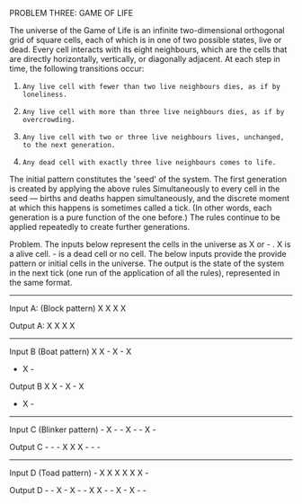 PROBLEM THREE: GAME OF LIFE
 
The universe of the Game of Life is an infinite two-dimensional orthogonal grid of square cells, each of which is in one of two possible states, live or dead. Every cell interacts with its eight neighbours, which are the cells that are directly horizontally, vertically, or diagonally adjacent. At each step in time, the following transitions occur:
1.     Any live cell with fewer than two live neighbours dies, as if by loneliness.
2.     Any live cell with more than three live neighbours dies, as if by overcrowding.
3.     Any live cell with two or three live neighbours lives, unchanged, to the next generation.
4.     Any dead cell with exactly three live neighbours comes to life.
The initial pattern constitutes the 'seed' of the system. The first generation is created by applying the above rules Simultaneously to every cell in the seed — births and deaths happen simultaneously, and the discrete moment at which this happens is sometimes called a tick. (In other words, each generation is a pure function of the one before.) The rules continue to be applied repeatedly to create further generations.
 
Problem.
The inputs below represent the cells in the universe as X or - . X is a alive cell. - is a dead cell or no cell. The below inputs provide the provide pattern or initial cells in the universe. The output is the state of the system in the next tick (one run of the application of all the rules), represented in the same format.
 
-------------------------------------------------------------------------------------------
Input A:
(Block pattern)
     X X
     X X
                                          
Output A:
     X X
     X X
 
-------------------------------------------------------------------------------------------
Input B
(Boat pattern)
X X -
X - X
- X -
 
Output B
X X -
X - X
- X -
 
-------------------------------------------------------------------------------------------
Input C
(Blinker pattern)
     - X -
     - X -
     - X -
 
Output C
     - - -
     X X X
     - - -
 
-------------------------------------------------------------------------------------------
Input D
(Toad pattern)
        - X X X
        X X X -
 
Output D
        - - X -
        X - - X
        X - - X
        - X - -
